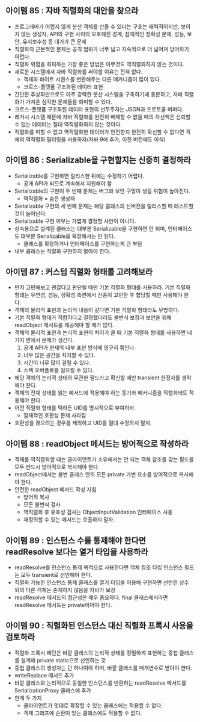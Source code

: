 ## 아이템 85 : 자바 직렬화의 대안을 찾으라
- 프로그래머가 어렵지 않게 분산 객체를 만들 수 있다는 구호는 매력적이지만, 보이지 않는 생성자, API와 구현 사이의 모호해진 경계, 잠재적인 정확성 문제, 성능, 보안, 유지보수성 등 대가가 큰 문제
- 직렬화의 근본적인 문제는 공격 범위가 너무 넓고 지속적으로 더 넓어져 방어하기 어렵다.
- 직렬화 위험을 회피하는 가장 좋은 방법은 아무것도 역직렬화하지 않는 것이다.
- 새로운 시스템에서 자바 직렬화를 써야할 이유는 전혀 없다.
	- 객체와 바이트 시퀀스를 변환해주는 다른 메커니즘이 많이 있다.
	- 크로스-플랫폼 구조화된 데이터 표현
- 간단한 추상화만으로도 아주 강력한 분산 시스템을 구축하기에 충분하고, 자바 직렬화가 가져온 심각한 문제들을 회피할 수 있다.
- 크로스-플랫폼 구조화된 데이터 표현의 선두주자는 JSON과 프로토콜 버퍼다.
- 레거시 시스템 때문에 자바 직렬화를 완전히 배제할 수 없을 때의 차선책은 신뢰할 수 없는 데이터는 절대 역직렬화하지 않는 것이다.
- 직렬화를 피할 수 없고 역직렬화한 데이터가 안전한지 완전히 확신할 수 없다면 객체의 역직렬화 필터링을 사용하자(자바 9에 추가, 이전 버전에도 이식)

## 아이템 86 : Serializable을 구현할지는 신중히 결정하라
- Serializable를 구현하면 릴리스한 뒤에는 수정하기 어렵다.
	- 공개 API가 되므로 계속해서 지원해야 함
- Serializable의 구현이 두 번째 문제는 버그와 보안 구멍이 생길 위험이 높아진다.
	- 역직렬화 = 숨은 생성자
- Serializable 구현의 세 번째 문제는 해당 클래스의 신버전을 릴리스할 때 테스트할 것이 늘어난다.
- Serializable 구현 여부는 가볍게 결정할 사안이 아니다.
- 상속용으로 설계된 클래스는 대부분 Serializable을 구현하면 안 되며, 인터페이스도 대부분 Serializable을 확장해서는 안 된다.
	- 클래스를 확장하거나 인터페이스를 구현하는게 큰 부담
- 내부 클래스는 직렬화 구현하지 말아야 한다.

## 아이템 87 : 커스텀 직렬화 형태를 고려해보라
- 먼저 고민해보고 괜찮다고 판단될 때만 기본 직렬화 형태를 사용하라. 기본 직렬화 형태는 유연성, 성능, 정확성 측면에서 신중히 고민한 후 합당할 때만 사용해야 한다.
- 객체의 물리적 표현과 논리적 내용이 같다면 기본 직렬화 형태라도 무방하다.
- 기본 직렬화 형태가 적합하다고 결졍했더라도 불변식 보장과 보안을 위해 readObject 메서드를 제공해야 할 때가 많다.
- 객체의 물리적 표현과 논리적 표현의 차이가 클 때 기본 직렬화 형태를 사용하면 네 가지 면에서 문제가 생긴다.
	1. 공개 API가 현재의 내부 표현 방식에 영구히 묶인다.
	2. 너무 많은 공간을 차지할 수 있다.
	3. 시간이 너무 많이 걸릴 수 있다.
	4. 스택 오버플로를 일으킬 수 있다.
- 해당 객체의 논리적 상태와 무관한 필드라고 확신할 때만 transient 한정자를 생략해야 한다.
- 객체의 전체 상태를 읽는 메서드에 적용해야 하는 동기화 메커니즘을 직렬화에도 적용해야 한다.
- 어떤 직렬화 형태를 택하든 UID를 명시적으로 부여하자.
	- 잠재적인 호환성 문제 사라짐
- 호환성을 끊으려는 경우를 제외하고 UID를 절대 수정하지 말자.

## 아이템 88 : readObject 메서드는 방어적으로 작성하라
- 객체를 역직렬화할 때는 클라이언트가 소유해서는 안 되는 객체 참조를 갖는 필드를 모두 반드시 방어적으로 복사해야 한다.
- readObject에서는 불변 클래스 안의 모든 private 가변 요소를 방어적으로 복사해야 한다.
- 안전한 readObject 메서드 작성 지침
	- 방어적 복사
	- 모든 불변식 검사
	- 역직렬화 후 유효성 검사는 ObjectInputValidation 인터페이스 사용
	- 재정의할 수 있는 메서드는 호출하지 말자.
## 아이템 89 : 인스턴스 수를 통제해야 한다면 readResolve 보다는 열거 타입을 사용하라
- readResolve를 인스턴스 통제 목적으로 사용한다면 객체 참조 타입 인스턴스 필드는 모두 transient로 선언해야 한다.
- 직렬화 가능한 인스턴스 통제 클래스를 열거 타입을 이용해 구현하면 선언한 상수 외의 다른 객체는 존재하지 않음을 자바가 보장
- readResolve 메서드의 접근성은 매우 중요하다. final 클래스에서라면 readResolve 메서드는 private이어야 한다.
## 아이템 90 : 직렬화된 인스턴스 대신 직렬화 프록시 사용을 검토하라
- 직렬화 프록시 패턴은 바깥 클래스의 논리적 상태를 정밀하게 표현하는 중첩 클래스를 설계해 private static으로 선언하는 것
- 중첩 클래스의 생성자는 단 하나여야 하며, 바깥 클래스를 매개변수로 받아야 한다.
- writeReplace 메서드 추가
- 바깥 클래스와 논리적으로 동일한 인스턴스를 반환하는 readResolve 메서드를 SerializationProxy 클래스에 추가
- 한계 두 가지
	- 클라이언트가 멋대로 확장할 수 있는 클래스에는 적용할 수 없다.
	- 객체 그래프에 순환이 있는 클래스에도 적용할 수 없다.